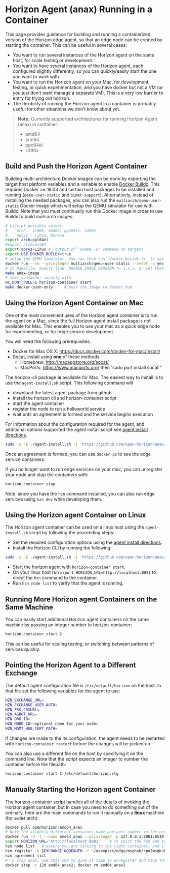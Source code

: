 # Horizon Agent (anax) Running in a Container

This page provides guidance for building and running a containerized version of the Horizon edge agent, so that an edge node can be created by starting the container. This can be useful in several cases:

- You want to run several instances of the Horizon agent on the same host, for scale testing or development.
- You want to have several instances of the Horizon agent, each configured slightly differently, so you can quickly/easily start the one you want to work with.
- You want to run the Horizon agent on your Mac, for development, testing, or quick experimentation, and you have docker but not a VM (or you just don't want manage a separate VM). This is a very low barrier to entry for trying out horizon.
- The flexibility of running the Horizon agent in a container is probably useful for other situations we don't know about yet.

> **Note:** Currently supported architectures for running Horizon Agent (anax) in container:
>
> - amd64
> - arm64
> - ppc64el
> - s390x

## Build and Push the Horizon Agent Container

Building multi-architecture Docker images can be done by exporting the target host platform variables and a variable to enable
[Docker Buildx](https://docs.docker.com/buildx/working-with-buildx/). This requires Docker >= 19.03 and certain host packages to
be installed and running (`qemu-user-static` and `binmt-support`). Alternatively, instead of installing the needed packages, you can
also run the `multiarch/qemu-user-static` Docker image which will setup the QEMU simulator for use with Buildx. Note that you must
continually run this Docker image in order to use Buildx to build muli-arch images.

```bash
# List of possible values:
#   `arch`: arm64, amd64, ppc64el, s390x
#   `opsys`: Linux, Darwin
export arch=ppl64el
#export arch=arm64
export opsys=Linux # (output of 'uname -s' command on target)
export USE_DOCKER_BUILDX=true
# setup the QEMU simulator. You can then run `docker buildx ls` to see which platforms are available.
docker run --rm --privileged multiarch/qemu-user-static --reset -p yes
# In Makefile, modify line: DOCKER_IMAGE_VERSION ?= x.x.x, or set that variable in the environment
make anax-image
# test container locally with:
HC_DONT_PULL=1 horizon-container start
make docker-push-only     # push the image to docker hub
```

## Using the Horizon Agent Container on **Mac**

One of the most convenient uses of the Horizon agent container is to run the agent on a Mac, since the full Horizon agent install package is not available for Mac. This enables you to use your mac as a quick edge node for experimenting, or for edge service development.

You will need the following prerequisites:


- Docker for Mac OS X: https://docs.docker.com/docker-for-mac/install/
- Socat, install using **one** of these methods:
    - Homebrew: http://macappstore.org/socat/
    - MacPorts: https://www.macports.org/ then 'sudo port install socat'"

The horizon-cli package **is** available for Mac. The easiest way to install is to use the `agent-install.sh` script. This following command will
- download the latest agent package from github
- install the horizon cli and horizon-container script
- start the agent container
- register the node to run a helloworld service
- wait until an agreement is formed and the service begins execution

For information about the configuration required for the agent, and additional options supported the agent install script see [agent install directions](https://github.com/open-horizon/anax/blob/master/agent-install/README.md).

```bash
sudo -s -E ./agent-install.sh -i 'https://github.com/open-horizon/anax/releases' -p IBM/pattern-ibm.helloworld -w '*' -T 120
```

Once an agreement is formed, you can use `docker ps` to see the edge service containers.

If you no longer want to run edge services on your mac, you can unregister your node and stop the containers with:

```bash
horizon-container stop
```

Note: since you have the `hzn` command installed, you can also run edge services using `hzn dev` while developing them.

## Using the Horizon agent Container on **Linux**

The Horizon agent container can be used on a linux host using the `agent-install.sh` script by following the proceeding steps:

- Set the required configuration options using the [agent install directions](https://github.com/open-horizon/anax/blob/master/agent-install/README.md).
- Install the Horizon CLI by running the following:
```bash
sudo -s -E ./agent-install.sh -i 'https://github.com/open-horizon/anax/releases' -C
```
- Start the horizon agent with `horizon-container start`.
- On your linux host run `export HORIZON_URL=http://localhost:8081` to direct the `hzn` command to the container.
- Run `hzn node list` to verify that the agent is running.

## Running More Horizon agent Containers on the Same Machine

You can easily start additional Horizon agent containers on the same machine by passing an integer number to horizon-container:

```bash
horizon-container start 2
```

This can be useful for scaling testing, or switching between patterns of services quickly.

## Pointing the Horizon Agent to a Different Exchange

The default agent configuration file is `/etc/default/horizon` on the host. In that file set the following variables for the agent to use:

```bash
HZN_EXCHANGE_URL=
HZN_EXCHANGE_USER_AUTH=
HZN_FSS_CSSURL=
HZN_AGBOT_URL=
HZN_ORG_ID=
HZN_NODE_ID=<optional name for your node>
HZN_MGMT_HUB_CERT_PATH=
```

If changes are made to the its configuration, the agent needs to be restarted with `horizon-container restart` before the changes will be picked up.

You can also use a different file on the host by specifying it on the command line. Note that the script expects an integer to number the container before the filepath:

```bash
horizon-container start 1 /etc/default/horizon.stg
```

## Manually Starting the Horizon agent Container

The horizon-container script handles all of the details of invoking the Horizon agent container, but in case you need to do something out of the ordinary, here are the main commands to run it manually on a **linux** machine (for `amd64` arch):

```bash
docker pull openhorizon/amd64_anax
# Note the slightly different container name and port number in the next 2 cmds:
docker run -d -t --name amd64_anax --privileged -p 127.0.0.1:8081:8510 -v /var/run/docker.sock:/var/run/docker.sock -v /var/tmp/horizon:/var/tmp/horizon openhorizon/amd64_anax
export HORIZON_URL='http://localhost:8081'    # to point the hzn cmd to the container
hzn node list   # ensure you are talking to the right container, and it is talking to the right exchange
hzn register -n $EXCHANGE_NODEAUTH -f ~/examples/edge/msghub/cpu2msghub/horizon/userinput.json $HZN_ORG_ID $HZN_PATTERN
hzn agreement list
# To stop anax, use this cmd to give it time to unregister and stop the service containers:
docker stop -t 120 amd64_anax2; docker rm amd64_anax2
```
